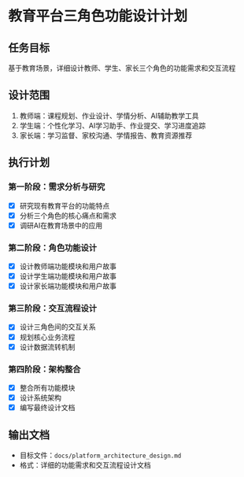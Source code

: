 # 教育平台三角色功能设计计划

## 任务目标
基于教育场景，详细设计教师、学生、家长三个角色的功能需求和交互流程

## 设计范围
1. 教师端：课程规划、作业设计、学情分析、AI辅助教学工具
2. 学生端：个性化学习、AI学习助手、作业提交、学习进度追踪  
3. 家长端：学习监督、家校沟通、学情报告、教育资源推荐

## 执行计划

### 第一阶段：需求分析与研究 
- [x] 研究现有教育平台的功能特点
- [x] 分析三个角色的核心痛点和需求
- [x] 调研AI在教育场景中的应用

### 第二阶段：角色功能设计
- [x] 设计教师端功能模块和用户故事
- [x] 设计学生端功能模块和用户故事
- [x] 设计家长端功能模块和用户故事

### 第三阶段：交互流程设计
- [x] 设计三角色间的交互关系
- [x] 规划核心业务流程
- [x] 设计数据流转机制

### 第四阶段：架构整合
- [x] 整合所有功能模块
- [x] 设计系统架构
- [x] 编写最终设计文档

## 输出文档
- 目标文件：`docs/platform_architecture_design.md`
- 格式：详细的功能需求和交互流程设计文档